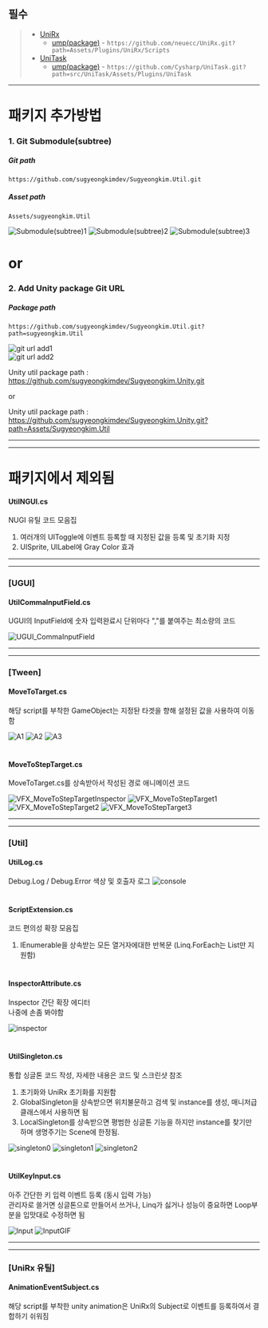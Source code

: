 
## 필수
> + [UniRx](https://github.com/neuecc/UniRx)   
>   + [ump(package)](https://github.com/neuecc/UniRx#upm-package) - `https://github.com/neuecc/UniRx.git?path=Assets/Plugins/UniRx/Scripts`
> + [UniTask](https://github.com/Cysharp/UniTask)   
>   + [ump(package)](https://github.com/Cysharp/UniTask#upm-package) - `https://github.com/Cysharp/UniTask.git?path=src/UniTask/Assets/Plugins/UniTask`
<hr/>

# 패키지 추가방법

### 1. Git Submodule(subtree)
##### Git path  
`https://github.com/sugyeongkimdev/Sugyeongkim.Util.git`
##### Asset path  
`Assets/sugyeongkim.Util`

![Submodule(subtree)1](https://github.com/sugyeongkimdev/Sugyeongkim.Util/assets/51020780/ce3d2f01-fc9d-428a-81c9-291a5cd90ea9)
![Submodule(subtree)2](https://github.com/sugyeongkimdev/Sugyeongkim.Util/assets/51020780/51cfc839-49d1-4b2d-a639-32bb97686f01)
![Submodule(subtree)3](https://github.com/sugyeongkimdev/Sugyeongkim.Util/assets/51020780/df4ab3ac-02de-41f4-893a-a3e82d3c6b15)



# or

### 2. Add Unity package Git URL  
##### Package path  
`https://github.com/sugyeongkimdev/Sugyeongkim.Util.git?path=sugyeongkim.Util`

![git url add1](https://github.com/sugyeongkimdev/Sugyeongkim.Util/assets/51020780/20f483a5-52dd-4e01-aee9-3967fc70df84)  
![git url add2](https://github.com/sugyeongkimdev/Sugyeongkim.Util/assets/51020780/f8cc1ff5-3306-42a6-b1ad-f2b808c3b965)  

Unity util package path : https://github.com/sugyeongkimdev/Sugyeongkim.Unity.git  

or

Unity util package path : https://github.com/sugyeongkimdev/Sugyeongkim.Unity.git?path=Assets/Sugyeongkim.Util  

---
---

# 패키지에서 제외됨
#### UtilNGUI.cs
NUGI 유틸 코드 모음집
1. 여러개의 UIToggle에 이벤트 등록할 때 지정된 값을 등록 및 초기화 지정
2. UISprite, UILabel에 Gray Color 효과

---
---

### [UGUI]

#### UtilCommaInputField.cs
UGUI의 InputField에 숫자 입력완료시 단위마다 ","를 붙여주는 최소량의 코드

![UGUI_CommaInputField](https://user-images.githubusercontent.com/51020780/132855694-d845241f-8a02-443c-9b48-b4890c5a9d45.gif)

---
---

### [Tween]

#### MoveToTarget.cs
해당 script를 부착한 GameObject는 지정돤 타겟을 향해 설정된 값을 사용하여 이동함

![A1](https://user-images.githubusercontent.com/51020780/132530113-cd4a0359-dab2-44af-945e-fdc83552b10f.PNG)
![A2](https://user-images.githubusercontent.com/51020780/132528715-696f71be-1c34-4609-b85f-ad4b3b08743e.gif)
![A3](https://user-images.githubusercontent.com/51020780/132528724-4f9569d8-b42e-4739-8268-4070b881861c.gif)

#

#### MoveToStepTarget.cs
MoveToTarget.cs를 상속받아서 작성된 경로 애니메이션 코드

![VFX_MoveToStepTargetInspector](https://user-images.githubusercontent.com/51020780/133119919-bdb47d3f-f0b0-4271-84a6-064a4637bf08.PNG)
![VFX_MoveToStepTarget1](https://user-images.githubusercontent.com/51020780/133119908-1d5633a5-8e8a-4145-8d83-f6a818a23eee.gif)
![VFX_MoveToStepTarget2](https://user-images.githubusercontent.com/51020780/133119913-5b73fa93-f577-4d1e-9389-d2079096e001.gif)
![VFX_MoveToStepTarget3](https://user-images.githubusercontent.com/51020780/133119914-7f65cf2b-bfd9-4d2a-9ca5-f423459a73d3.gif)

---
---

### [Util]

#### UtilLog.cs
Debug.Log / Debug.Error
색상 및 호출자 로그
![console](https://user-images.githubusercontent.com/51020780/132694076-70d4d95c-8dae-4b76-b496-e9b8d069f4c1.PNG)

#

#### ScriptExtension.cs
코드 편의성 확장 모음집
1. IEnumerable을 상속받는 모든 열거자에대한 반복문 (Linq.ForEach는 List만 지원함)

#

#### InspectorAttribute.cs
Inspector 간단 확장 에디터  
나중에 손좀 봐야함

![inspector](https://user-images.githubusercontent.com/51020780/132705061-77178987-0d33-4cdc-8c20-89e90263fb6f.png)

#

#### UtilSingleton.cs
통합 싱글톤 코드 작성, 자세한 내용은 코드 및 스크린샷 참조
1. 초기화와 UniRx 초기화를 지원함
1. GlobalSingleton을 상속받으면 위치불문하고 검색 및 instance를 생성, 매니저급 클래스에서 사용하면 됨
2. LocalSingleton를 상속받으면 평범한 싱글톤 기능을 하지만 instance를 찾기만 하며 생명주기는 Scene에 한정됨.

![singleton0](https://github.com/sugyeongkimdev/Sugyeongkim.BigUtil.Unity/assets/51020780/07beb0de-671d-4707-8cfb-22576185ef17)
![singleton1](https://github.com/sugyeongkimdev/Sugyeongkim.BigUtil.Unity/assets/51020780/d3c320e0-944f-4c0d-81c2-554fe9720709)
![singleton2](https://github.com/sugyeongkimdev/Sugyeongkim.BigUtil.Unity/assets/51020780/6e4e6ed4-08f9-4cdc-b480-9d5a61e8f8af)

#

#### UtilKeyInput.cs

아주 간단한 키 입력 이벤트 등록 (동시 입력 가능)  
관리자로 쓸거면 싱글톤으로 만들어서 쓰거나, Linq가 싫거나 성능이 중요하면 Loop부분을 입맛대로 수정하면 됨

![Input](https://user-images.githubusercontent.com/51020780/132979324-5b4ee554-b138-4cb7-8134-53d9e3d5ce79.PNG)
![InputGIF](https://user-images.githubusercontent.com/51020780/132979325-f5a18fa2-ccd8-4ef2-8517-bce11e0bf177.gif)

---
---

### [UniRx 유틸]

#### AnimationEventSubject.cs
해당 script를 부착한 unity animation은 UniRx의 Subject로 이벤트를 등록하여서 결합하기 쉬워짐
